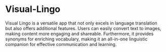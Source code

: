 # Visual-Lingo
Visual Lingo is a versatile app that not only excels in language translation but also offers additional features. Users can easily convert text to images, making content more engaging and shareable. Furthermore, it provides synonyms for enriching vocabulary, making it an all-in-one linguistic companion for effective communication and learning.
